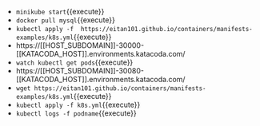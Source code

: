 * `minikube start`{{execute}}
* `docker pull mysql`{{execute}}
* `kubectl apply -f  https://eitan101.github.io/containers/manifests-examples/k8s.yml`{{execute}}
* https://[[HOST_SUBDOMAIN]]-30000-[[KATACODA_HOST]].environments.katacoda.com/
* `watch kubectl get pods`{{execute}}
* https://[[HOST_SUBDOMAIN]]-30080-[[KATACODA_HOST]].environments.katacoda.com/
* `wget https://eitan101.github.io/containers/manifests-examples/k8s.yml`{{execute}}
* `kubectl apply -f k8s.yml`{{execute}}
* `kubectl logs -f podname`{{execute}}
